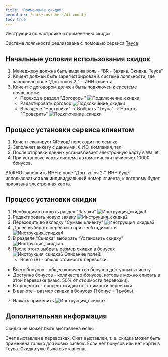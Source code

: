 ```yaml
---
title: "Применение скидки"
permalink: /docs/customers/discount/
toc: true
---
```


Инструкция по настройке и применению скидок

Система лояльности реализована с помощью сервиса [Teyca](https://lk.teyca.ru/system/account)

## Начальные условия использования скидок

1. Менеджеру должна быть выдана роль - “BR - Заявка. Скидка. Teyca"
2. Клиент должен быть зарегистрирован в системе лояльности, где заполнено поле “Доп. ключ 2:” - ИНН клиента.
3. Клиент с договором должен быть подключен к сисетеме лояльности:
    - Переход в раздел "Договоры" ![Подключение_скидки](../../images/discount/discount_connect1.png)
    - Радактировать договор ![Подключение_скидки](../../images/discount/discount_connect2.png)
    - В разделе "Настройки" -> Выбрать "Teyca" -> Нажать "Проверить" ![Подключение_скидки](../../images/discount/discount_connect3.png)

## Процесс установки сервиса клиентом

1. Клиент сканирует QR-код/ переходит по ссылке.
2. Заполняет анкету с данными: ФИО, компания, тел.
3. После отправки данных устанавливает электронную карту в Wallet.
4. При установке карты система автоматически начисляет 10000 бонусов.

ВАЖНО: заполнить ИНН в поле “Доп. ключ 2:”. ИНН будет использоваться как индивидуальный номер клиента, к которому будет привязана электронная карта.

## Процесс установки скидки

1. Необходимо открыть раздел "Заявки" ![Инструкция_скидка1](../../images/discount/instructions_discount1.png)
2. Редактировать новую заявку ![Инструкция_скидка2](../../images/discount/instructions_discount2.png)
3. Переходить во вкладку “Суммы клиенту” ![Инструкция_скидка3](../../images/discount/instructions_discount3.png)
4. Далее выбирать перевозка при необходимости ![Инструкция_скидка4](../../images/discount/instructions_discount4.png)
5. В разделе “Скидка” выбирать “Установить скидку” ![Инструкция_скидка5](../../images/discount/instructions_discount5.png)
6. После этого выбрать размер скидки в бонусах ![Инструкция_скидка6](../../images/discount/instructions_discount6.png)
    Описание полей:
    -  Всего (B) - общая стоимость перевозки.
 -  Всего бонусов - общее количество бонусов доступных клиенту.
 -  Доступно бонусов - количество бонусов, которые можно списать в этой перевозке (макс. 50% от стоимости перевозки).
 -  В процентах - процент скидки от стоимости перевозки.
 -  В валюте - размер скидки в бонусах (1 бонус = 1 рубль).
7. Нажать применить ![Инструкция_скидка7](../../images/discount/instructions_discount7.png)

## Дополнительная информация

Скидка не может быть выставлена если:

Счет выставлен в перевозках.
Счет выставлен, т. е. скидка может быть применена  только для новых заявок.
Если нет бонусов или нет карты в Teyca.
Скидка уже была выставлена.
